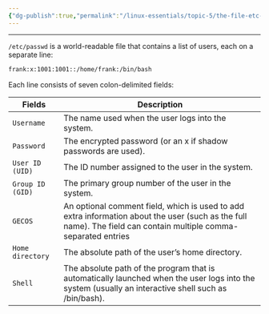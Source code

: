 ```yaml
---
{"dg-publish":true,"permalink":"/linux-essentials/topic-5/the-file-etc-passwd/","noteIcon":"1"}
---
```


---
`/etc/passwd` is a world-readable file that contains a list of users, each on a separate line:

```bash
frank:x:1001:1001::/home/frank:/bin/bash
```

Each line consists of seven colon-delimited fields:

| Fields            | Description                                                                                                                                                      |
| ----------------- | ---------------------------------------------------------------------------------------------------------------------------------------------------------------- |
| `Username`        | The name used when the user logs into the system.                                                                                                                |
| `Password`        | The encrypted password (or an x if shadow passwords are used).                                                                                                   |
| `User ID (UID)`   | The ID number assigned to the user in the system.                                                                                                                |
| `Group ID (GID)`  | The primary group number of the user in the system.                                                                                                              |
| `GECOS`           | An optional comment field, which is used to add extra information about the user (such as the full name). The field can contain multiple comma-separated entries |
| `Home directory ` | The absolute path of the user’s home directory.                                                                                                                  |
| `Shell`           | The absolute path of the program that is automatically launched when the user logs into the system (usually an interactive shell such as /bin/bash).             |
